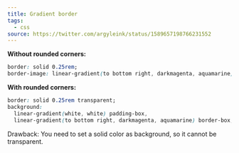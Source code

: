 ```yaml
---
title: Gradient border
tags:
  - css
source: https://twitter.com/argyleink/status/1589657198766231552
---
```


**Without rounded corners:**

```css
border: solid 0.25rem;
border-image: linear-gradient(to bottom right, darkmagenta, aquamarine);
```

**With rounded corners:**

```css
border: solid 0.25rem transparent;
background:
  linear-gradient(white, white) padding-box, 
  linear-gradient(to bottom right, darkmagenta, aquamarine) border-box;
```

Drawback: You need to set a solid color as background, so it cannot be transparent.
